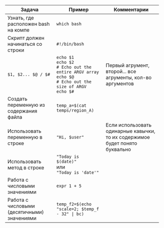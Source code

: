 |Задача|Пример|Комментарии|
|-|-|-|
|Узнать, где расположен bash на компе|`which bash`||
|Скрипт должен начинаться со строки|`#!/bin/bash`||
|`$1, $2... $@ / $#`|`echo $1`</br>`echo $2`</br>`# Echo out the entire ARGV array`</br>`echo $@`</br>`# Echo out the size of ARGV`</br>`echo $#`|Первый агрумент, второй... все агрументы, кол-во аргументов|
|Создать переменную из содержания файла|`temp_a=$(cat temps/region_A)`||
|Использовать переменную в строке|`"Hi, $user"`|Если использовать одинарные кавычки, то их содержимое будет понято буквально|
|Использовать метод в строке|`"Today is $(date)"`</br>или</br>`"Today is 'date'"`||
|Работа с числовыми значениями|`expr 1 + 5`||
|Работа с числовыми (десятичными) значениями|`temp_f2=$(echo "scale=2; $temp_f - 32" \| bc)`||